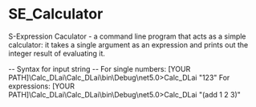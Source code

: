 # SE_Calculator
S-Expression Caculator - a command line program that acts as a simple calculator: it takes a single argument as an expression and prints out the integer result of evaluating it.

-- Syntax for input string --
For single numbers:
[YOUR PATH]\Calc_DLai\Calc_DLai\bin\Debug\net5.0>Calc_DLai "123"
For expressions:
[YOUR PATH]\Calc_DLai\Calc_DLai\bin\Debug\net5.0>Calc_DLai "(add 1 2 3)"
